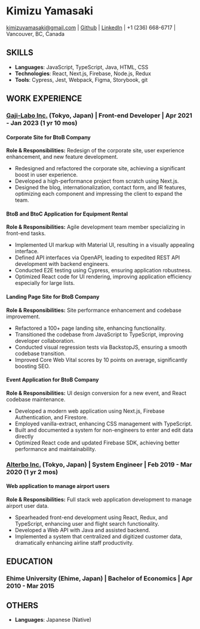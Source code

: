 # Kimizu Yamasaki

[kimizuyamasaki@gmail.com](mailto:kimizuyamasaki@gmail.com) | [Github](https://github.com/kimizuy) | [LinkedIn](https://www.linkedin.com/in/kimizuy) | +1 (236) 668-6717 | Vancouver, BC, Canada

## SKILLS

- **Languages**: JavaScript, TypeScript, Java, HTML, CSS
- **Technologies**: React, Next.js, Firebase, Node.js, Redux
- **Tools**: Cypress, Jest, Webpack, Figma, Storybook, git

## WORK EXPERIENCE

### [Gaji-Labo Inc.](https://www.gaji.jp) (Tokyo, Japan) | Front-end Developer | Apr 2021 - Jan 2023 (1 yr 10 mos)

#### Corporate Site for BtoB Company

**Role & Responsibilities:** Redesign of the corporate site, user experience enhancement, and new feature development.
- Redesigned and refactored the corporate site, achieving a significant boost in user experience.
- Developed a high-performance project from scratch using Next.js.
- Designed the blog, internationalization, contact form, and IR features, optimizing each component and impressing the client to expand the team.

#### BtoB and BtoC Application for Equipment Rental

**Role & Responsibilities:** Agile development team member specializing in front-end tasks.
- Implemented UI markup with Material UI, resulting in a visually appealing interface.
- Defined API interfaces via OpenAPI, leading to expedited REST API development with backend engineers.
- Conducted E2E testing using Cypress, ensuring application robustness.
- Optimized React code for UI rendering, improving application efficiency especially for large lists.

#### Landing Page Site for BtoB Company

**Role & Responsibilities:** Site performance enhancement and codebase improvement.
- Refactored a 100+ page landing site, enhancing functionality.
- Transitioned the codebase from JavaScript to TypeScript, improving developer collaboration.
- Conducted visual regression tests via BackstopJS, ensuring a smooth codebase transition.
- Improved Core Web Vital scores by 10 points on average, significantly boosting SEO.

#### Event Application for BtoB Company

**Role & Responsibilities:** UI design conversion for a new event, and React codebase maintenance.
- Developed a modern web application using Next.js, Firebase Authentication, and Firestore.
- Employed vanilla-extract, enhancing CSS management with TypeScript.
- Built and documented a system for non-engineers to enter and edit data directly
- Optimized React code and updated Firebase SDK, achieving better performance and maintainability.

### [Alterbo Inc.](https://alterbo.jp) (Tokyo, Japan) | System Engineer | Feb 2019 - Mar 2020 (1 yr 2 mos)

#### Web application to manage airport users

**Role & Responsibilities:** Full stack web application development to manage airport user data.
- Spearheaded front-end development using React, Redux, and TypeScript, enhancing user and flight search functionality.
- Developed a Web API with Java and assisted backend.
- Implemented a system that centralized and digitized customer data, dramatically enhancing airline staff productivity.

## EDUCATION

### Ehime University (Ehime, Japan) | Bachelor of Economics | Apr 2010 - Mar 2015

## OTHERS

- **Languages**: Japanese (Native)
